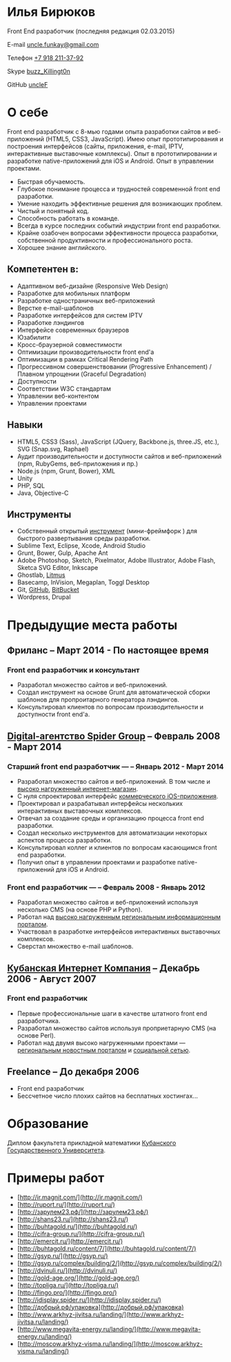 # Илья Бирюков

Front End разработчик (последняя редакция 02.03.2015)

E-mail [uncle.funkay@gmail.com](mailto:uncle.funkay@gmail.com?subject=Резюме)

Телефон [+7 918 211-37-92](tel:+79182113792)

Skype [buzz_Killingt0n](skype:buzz_Killingt0n?chat)

GitHub [uncleF](https://github.com/uncleF)

# О себе

Front end разработчик с 8-мью годами опыта разработки сайтов и веб-приложений (HTML5, CSS3, JavaScript). Имею опыт прототипирования и построения интерфейсов (сайты, приложения, e-mail, IPTV, интерактивные выставочные комплексы). Опыт в прототипировании и разработке native-приложений для iOS и Android. Опыт в управлении проектами.

*   Быстрая обучаемость.
*   Глубокое понимание процесса и трудностей современной front end разработки.
*   Умение находить эффективные решения для возникающих проблем.
*   Чистый и понятный код.
*   Способность работать в команде.
*   Всегда в курсе последних событий индустрии front end разработки.
*   Крайне озабочен вопросами эффективности процесса разработки, собственной продуктивности и профессионального роста.
*   Хорошее знание английского.

## Компетентен в:

*   Адаптивном веб-дизайне (Responsive Web Design)
*   Разработке для мобильных платформ
*   Разработке одностраничных веб-приложений
*   Верстке e-mail-шаблонов
*   Разработке интерфейсов для систем IPTV
*   Разработке лэндингов
*   Интерфейсе современных браузеров
*   Юзабилити
*   Кросс-браузерной совместимости
*   Оптимизации производительности front end'а
*   Оптимизации в рамках Critical Rendering Path
*   Прогрессивном совершенствовании (Progressive Enhancement) / Плавном упрощении (Graceful Degradation)
*   Доступности
*   Соответствии W3C стандартам
*   Управлении веб-контентом
*   Управлении проектами

## Навыки

*   HTML5, CSS3 (Sass), JavaScript (JQuery, Backbone.js, three.JS, etc.), SVG (Snap.svg, Raphael)
*   Аудит производительности и доступности сайтов и веб-приложений (npm, RubyGems, веб-приложения и пр.)
*   Node.js (npm, Grunt, Bower), XML
*   Unity
*   PHP, SQL
*   Java, Objective-C

## Инструменты

*   Собственный открытый [инструмент](https://github.com/uncleF/TemplateX) (мини-фреймфорк ) для быстрого развертывания среды разработки.
*   Sublime Text, Eclipse, Xcode, Android Studio
*   Grunt, Bower, Gulp, Apache Ant
*   Adobe Photoshop, Sketch, Pixelmator, Adobe Illustrator, Adobe Flash, Sketca SVG Editor, Inkscape
*   Ghostlab, [Litmus](https://litmus.com)
*   Basecamp, InVision, Megaplan, Toggl Desktop
*   Git, [GitHub](https://github.com/), [BitBucket](https://bitbucket.org/)
*   Wordpress, Drupal

# Предыдущие места работы

## Фриланс – Март 2014 - По настоящее время

### Front end разработчик и консультант

*   Разработал множество сайтов и веб-приложений.
*   Создал инструмент на основе Grunt для автоматической сборки шаблонов для пропроитарного генератора лэндингов.
*   Консультировал клиентов по вопросам производительности и доступности front end'а.

## [Digital-агентство Spider Group](http://spider.ru/) – Февраль 2008 - Март 2014

### Старший front end разработчик — – Январь 2012 - Март 2014

*   Разработал множество сайтов и веб-приложений. В том числе и [высоко нагруженный интернет-магазин](http://topliga.ru/).
*   С нуля спроектировал интерфейс [коммерческого iOS-приложения](https://itunes.apple.com/us/app/fingo.-furniture.-try-before/id567070760?mt=8).
*   Проектировал и разрабатывал интерфейсы нескольких интерактивных выставочных комплексов.
*   Отвечал за создание среды и организацию процесса front end разработки.
*   Создал несколько инструментов для автоматизации некоторых аспектов процесса разработки.
*   Консультировал коллег и клиентов по вопросам касающимся front end разработки.
*   Получил опыт в управлении проектами и разработке native-приложений для iOS и Android.

### Front end разработчик — – Февраль 2008 - Январь 2012

*   Разработал множество сайтов и веб-приложений используя несколько CMS (на основе PHP и Python).
*   Работал над [высоко нагруженным региональным информационным порталом](http://www.kuban.ru/).
*   Участвовал в разработке интерфейсов интерактивных выставочных комплексов.
*   Сверстал множество e-mail шаблонов.

## [Кубанская Интернет Компания](http://kubic.ru/) – Декабрь 2006 - Август 2007

### Front end разработчик

*   Первые профессиональные шаги в качестве штатного front end разработчика.
*   Разработал множество сайтов используя проприетарную CMS (на основе Perl).
*   Работал над двумя высоко нагруженными проектами — [региональным новостным порталом](http://www.yuga.ru/) и [социальной сетью](http://www.diary.ru/).

## Freelance – До декабря 2006

*   Front end разработчик
*   Бессчетное число плохих сайтов на бесплатных хостингах...

# Образование

Диплом факультета прикладной математики [Кубанского Государственного Университета](http://www.kubsu.ru/).

# Примеры работ

*   [http://ir.magnit.com/](http://ir.magnit.com/)
*   [http://ruport.ru/](http://ruport.ru/)
*   [http://зарулем23.рф/](http://зарулем23.рф/)
*   [http://shans23.ru/](http://shans23.ru/)
*   [http://buhtagold.ru/](http://buhtagold.ru/)
*   [http://cifra-group.ru/](http://cifra-group.ru/)
*   [http://emercit.ru/](http://emercit.ru/)
*   [http://buhtagold.ru/content/7/](http://buhtagold.ru/content/7/)
*   [http://gsyp.ru/](http://gsyp.ru/)
*   [http://gsyp.ru/complex/building/2/](http://gsyp.ru/complex/building/2/)
*   [http://dvinuli.ru/](http://dvinuli.ru/)
*   [http://gold-age.org/](http://gold-age.org/)
*   [http://topliga.ru/](http://topliga.ru/)
*   [http://fingo.pro/](http://fingo.pro/)
*   [http://idisplay.spider.ru/](http://idisplay.spider.ru/)
*   [http://добрый.рф/упаковка](http://добрый.рф/упаковка)
*   [http://www.arkhyz-jivitsa.ru/landing/](http://www.arkhyz-jivitsa.ru/landing/)
*   [http://www.megavita-energy.ru/landing/](http://www.megavita-energy.ru/landing/)
*   [http://moscow.arkhyz-visma.ru/landing/](http://moscow.arkhyz-visma.ru/landing/)